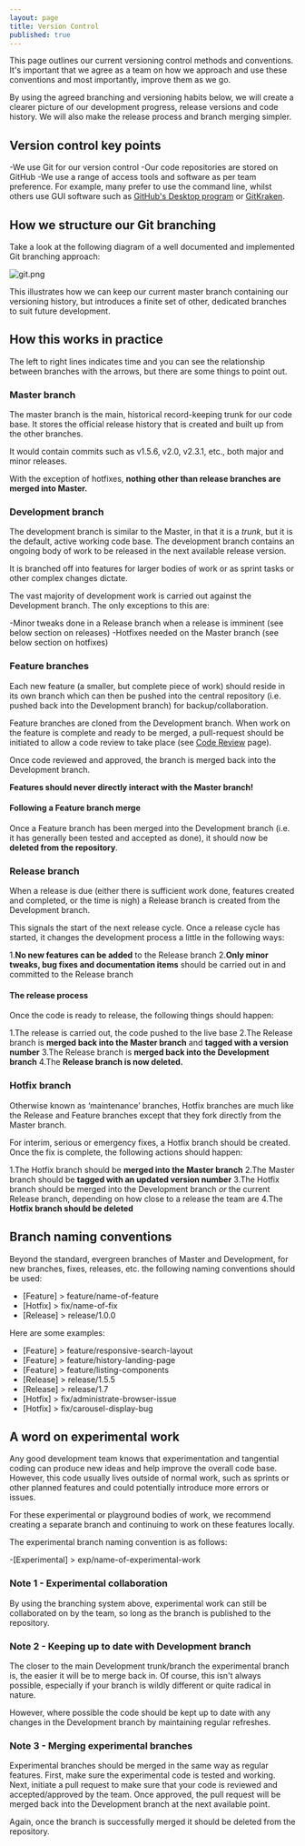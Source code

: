 ```yaml
---
layout: page
title: Version Control
published: true
---
```


This page outlines our current versioning control methods and conventions. It's important that we agree as a team on how we approach and use these conventions and most importantly, improve them as we go. 

By using the agreed branching and versioning habits below, we will create a clearer picture of our development progress, release versions and code history. We will also make the release process and branch merging simpler.

## Version control key points

-We use Git for our version control
-Our code repositories are stored on GitHub
-We use a range of access tools and software as per team preference. For example, many prefer to use the command line, whilst others use GUI software such as [GitHub's Desktop program](https://desktop.github.com/) or [GitKraken](https://www.gitkraken.com/).

## How we structure our Git branching

Take a look at the following diagram of a well documented and implemented Git branching approach:

![git.png]({{site.baseurl}}/git.png)

This illustrates how we can keep our current master branch containing our versioning history, but introduces a finite set of other, dedicated branches to suit future development.

## How this works in practice

The left to right lines indicates time and you can see the relationship between branches with the arrows, but there are some things to point out.

### Master branch

The master branch is the main, historical record-keeping trunk for our code base. It stores the official release history that is created and built up from the other branches. 

It would contain commits such as v1.5.6, v2.0, v2.3.1, etc., both major and minor releases.

With the exception of hotfixes, **nothing other than release branches are merged into Master.**

### Development branch

The development branch is similar to the Master, in that it is a _trunk_, but it is the default, active working code base. The development branch contains an ongoing body of work to be released in the next available release version.

It is branched off into features for larger bodies of work or as sprint tasks or other complex changes dictate.

The vast majority of development work is carried out against the Development branch. The only exceptions to this are:

-Minor tweaks done in a Release branch when a release is imminent (see below section on releases)
-Hotfixes needed on the Master branch (see below section on hotfixes)

### Feature branches

Each new feature (a smaller, but complete piece of work) should reside in its own branch which can then be pushed into the central repository (i.e. pushed back into the Development branch) for backup/collaboration.

Feature branches are cloned from the Development branch. When work on the feature is complete and ready to be merged, a pull-request should be initiated to allow a code review to take place (see [Code Review](/code-reviews) page).

Once code reviewed and approved, the branch is merged back into the Development branch. 

**Features should never directly interact with the Master branch!**

#### Following a Feature branch merge

Once a Feature branch has been merged into the Development branch (i.e. it has generally been tested and accepted as done), it should now be **deleted from the repository**. 

### Release branch

When a release is due (either there is sufficient work done, features created and completed, or the time is nigh) a Release branch is created from the Development branch.

This signals the start of the next release cycle. Once a release cycle has started, it changes the development process a little in the following ways:

1.**No new features can be added** to the Release branch
2.**Only minor tweaks, bug fixes and documentation items** should be carried out in and committed to the Release branch

#### The release process

Once the code is ready to release, the following things should happen:

1.The release is carried out, the code pushed to the live base
2.The Release branch is **merged back into the Master branch** and **tagged with a version number**
3.The Release branch is **merged back into the Development branch**
4.The **Release branch is now deleted.**

### Hotfix branch

Otherwise known as ‘maintenance’ branches, Hotfix branches are much like the Release and Feature branches except that they fork directly from the Master branch.

For interim, serious or emergency fixes, a Hotfix branch should be created. Once the fix is complete, the following actions should happen:

1.The Hotfix branch should be **merged into the Master branch**
2.The Master branch should be **tagged with an updated version number**
3.The Hotfix branch should be merged into the Development branch _or_ the current Release branch, depending on how close to a release the team are
4.The **Hotfix branch should be deleted** 

## Branch naming conventions

Beyond the standard, evergreen branches of Master and Development, for new branches, fixes, releases, etc. the following naming conventions should be used:

- [Feature] > feature/name-of-feature
- [Hotfix] > fix/name-of-fix
- [Release] > release/1.0.0

Here are some examples:

- [Feature] > feature/responsive-search-layout
- [Feature] > feature/history-landing-page
- [Feature] > feature/listing-components
- [Release] > release/1.5.5
- [Release] > release/1.7
- [Hotfix] > fix/administrate-browser-issue
- [Hotfix] > fix/carousel-display-bug

## A word on experimental work

Any good development team knows that experimentation and tangential coding can produce new ideas and help improve the overall code base. However, this code usually lives outside of normal work, such as sprints or other planned features and could potentially introduce more errors or issues.

For these experimental or playground bodies of work, we recommend creating a separate branch and continuing to work on these features locally. 

The experimental branch naming convention is as follows:

-[Experimental] > exp/name-of-experimental-work


### Note 1 - Experimental collaboration

By using the branching system above, experimental work can still be collaborated on by the team, so long as the branch is published to the repository.

### Note 2 - Keeping up to date with Development branch

The closer to the main Development trunk/branch the experimental branch is, the easier it will be to merge back in. Of course, this isn't always possible, especially if your branch is wildly different or quite radical in nature. 

However, where possible the code should be kept up to date with any changes in the Development branch by maintaining regular refreshes.

### Note 3 - Merging experimental branches

Experimental branches should be merged in the same way as regular features. First, make sure the experimental code is tested and working. Next, initiate a pull request to make sure that your code is reviewed and accepted/approved by the team. Once approved, the pull request will be merged back into the Development branch at the next available point.

Again, once the branch is successfully merged it should be deleted from the repository.



